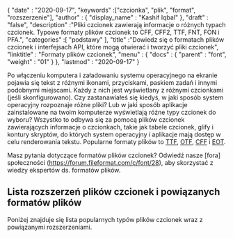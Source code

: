{
  "date" : "2020-09-17",
  "keywords" :["czcionka", "plik", "format", "rozszerzenie"],
  "author" : {
    "display_name" : "Kashif Iqbal"
},
  "draft" : "false",
  "description" :"Pliki czcionek zawierają informacje o różnych typach czcionek. Typowe formaty plików czcionek to CFF, CFF2, TTF, FNT, FON i PFA.",
  "categories" :[ "podstawy" ],
  "title" :"Dowiedz się o formatach plików czcionek i interfejsach API, które mogą otwierać i tworzyć pliki czcionek",
  "linktitle" : "Formaty plików czcionek",
  "menu" : {
    "docs" : {
      "parent" : "font",
      "weight" : "01"
}
},
  "lastmod" : "2020-09-17"
}

Po włączeniu komputera i załadowaniu systemu operacyjnego na ekranie pojawia się tekst z różnymi ikonami, przyciskami, paskiem zadań i innymi podobnymi miejscami. Każdy z nich jest wyświetlany z różnymi czcionkami (jeśli skonfigurowano). Czy zastanawiałeś się kiedyś, w jaki sposób system operacyjny rozpoznaje różne pliki? Lub w jaki sposób aplikacje zainstalowane na twoim komputerze wyświetlają różne typy czcionek do wyboru? Wszystko to odbywa się za pomocą plików czcionek zawierających informacje o czcionkach, takie jak tabele czcionek, glify i kontury skryptów, do których system operacyjny i aplikacje mają dostęp w celu renderowania tekstu. Popularne formaty plików to [TTF](/pl/font/ttf/), [OTF](/pl/font/otf/), [CFF](/pl/font/cff/) i [EOT](/pl/font/eot/).

Masz pytania dotyczące formatów plików czcionek? Odwiedź nasze [fora] społeczności (https://forum.fileformat.com/c/font/28), aby skorzystać z wiedzy ekspertów ds. formatów plików.

## Lista rozszerzeń plików czcionek i powiązanych formatów plików

Poniżej znajduje się lista popularnych typów plików czcionek wraz z powiązanymi rozszerzeniami.


